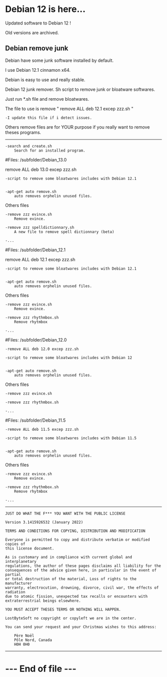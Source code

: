 # Debian 12 is here...

Updated software to Debian 12 !

Old versions are archived.


Debian remove junk
--------------------------------------------------------------------

Debian have some junk software installed by default.

I use Debian 12.1 cinnamon x64.


Debian is easy to use and really stable.

Debian 12 junk remover. Sh script to remove junk or bloatware softwares.

Just run *.sh file and remove bloatwares.

The file to use is remove " remove ALL deb 12.1 excep zzz.sh "

	-I update this file if i detect issues.


Others remove files are for YOUR purpose if you really want to remove theses programs.


--------------------------------------------------------------------

	-search and create.sh
		Search for an installed program.

#Files: /subfolder/Debian_13.0

remove ALL deb 13.0 excep zzz.sh

	-script to remove some bloatwares includes with Debian 12.1


	-apt-get auto remove.sh
		auto removes orphelin unused files.


Others files

	-remove zzz evince.sh
		Remove evince.

	-remove zzz spelldictionnary.sh
		A new file to remove spell dictionnary (beta)

	-...

#Files: /subfolder/Debian_12.1

remove ALL deb 12.1 excep zzz.sh

	-script to remove some bloatwares includes with Debian 12.1


	-apt-get auto remove.sh
		auto removes orphelin unused files.


Others files

	-remove zzz evince.sh
		Remove evince.

	-remove zzz rhythmbox.sh
		Remove rhytmbox

	-...


#Files: /subfolder/Debian_12.0

	-remove ALL deb 12.0 excep zzz.sh

	-script to remove some bloatwares includes with Debian 12


	-apt-get auto remove.sh
		auto removes orphelin unused files.


Others files

	-remove zzz evince.sh

	-remove zzz rhythmbox.sh

	-...


#Files: /subfolder/Debian_11.5

	-remove ALL deb 11.5 excep zzz.sh

	-script to remove some bloatwares includes with Debian 11.5


	-apt-get auto remove.sh
		auto removes orphelin unused files.


Others files

	-remove zzz evince.sh
		Remove evince.

	-remove zzz rhythmbox.sh
		Remove rhytmbox

	-...


--------------------------------------------------------------------

 	JUST DO WHAT THE F*** YOU WANT WITH THE PUBLIC LICENSE
 	
 	Version 3.1415926532 (January 2022)
 	
 	TERMS AND CONDITIONS FOR COPYING, DISTRIBUTION AND MODIFICATION
    	
	Everyone is permitted to copy and distribute verbatim or modified copies of
 	this license document.
 	
 	As is customary and in compliance with current global and interplanetary
 	regulations, the author of these pages disclaims all liability for the
 	consequences of the advice given here, in particular in the event of partial
 	or total destruction of the material, Loss of rights to the manufacturer
 	warranty, electrocution, drowning, divorce, civil war, the effects of radiation
 	due to atomic fission, unexpected tax recalls or encounters with
 	extraterrestrial beings elsewhere.
 	
 	YOU MUST ACCEPT THESES TERMS OR NOTHING WILL HAPPEN.
 	
 	LostByteSoft no copyright or copyleft we are in the center.
 	
 	You can send your request and your Christmas wishes to this address:
 	
 		Père Noël
 		Pôle Nord, Canada
 		H0H 0H0

--------------------------------------------------------------------
# --- End of file ---

